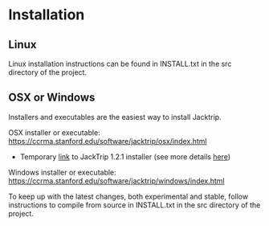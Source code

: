 # Installation
## Linux ##
Linux installation instructions can be found in INSTALL.txt in the src directory of the project.

## OSX or Windows ##
Installers and executables are the easiest way to install Jacktrip.

OSX installer or executable: https://ccrma.stanford.edu/software/jacktrip/osx/index.html 
- Temporary [link](https://www.dropbox.com/s/jb7vh9oiew50cm6/jacktrip-macos-installer-x64-1.2.1.pkg?dl=0) to JackTrip 1.2.1 installer (see more details [here](https://github.com/jacktrip/jacktrip/issues/158#issuecomment-699215590))

Windows installer or executable: https://ccrma.stanford.edu/software/jacktrip/windows/index.html

To keep up with the latest changes, both experimental and stable, follow instructions to compile from source in INSTALL.txt in the src directory of the project.
